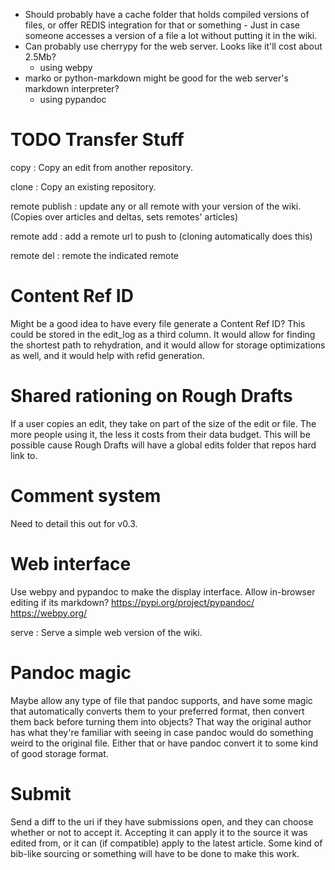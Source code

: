 - Should probably have a cache folder that holds compiled versions of files, or offer REDIS integration for that or something - Just in case someone accesses a version of a file a lot without putting it in the wiki.
- Can probably use cherrypy for the web server. Looks like it'll cost about 2.5Mb?
  - using webpy
- marko or python-markdown might be good for the web server's markdown interpreter?
  - using pypandoc

# TODO Transfer Stuff

copy <uri>
: Copy an edit from another repository.

clone <uri>
: Copy an existing repository.

remote publish <uri>
: update any or all remote with your version of the wiki. (Copies over articles and deltas, sets remotes' articles)

remote add <uri>
: add a remote url to push to (cloning automatically does this)

remote del <uri>
: remote the indicated remote

# Content Ref ID

Might be a good idea to have every file generate a Content Ref ID? This could be stored in the edit_log as a third column. It would allow for finding the shortest path to rehydration, and it would allow for storage optimizations as well, and it would help with refid generation.

# Shared rationing on Rough Drafts

If a user copies an edit, they take on part of the size of the edit or file. The more people using it, the less it costs from their data budget. This will be possible cause Rough Drafts will have a global edits folder that repos hard link to.

# Comment system

Need to detail this out for v0.3.

# Web interface

Use webpy and pypandoc to make the display interface. Allow in-browser editing if its markdown?
https://pypi.org/project/pypandoc/
https://webpy.org/

serve <port>
: Serve a simple web version of the wiki.

# Pandoc magic

Maybe allow any type of file that pandoc supports, and have some magic that automatically converts them to your preferred format, then convert them back before turning them into objects? That way the original author has what they're familiar with seeing in case pandoc would do something weird to the original file. Either that or have pandoc convert it to some kind of good storage format.

# Submit <refid> <uri>

Send a diff to the uri if they have submissions open, and they can choose whether or not to accept it. Accepting it can apply it to the source it was edited from, or it can (if compatible) apply to the latest article. Some kind of bib-like sourcing or something will have to be done to make this work.
